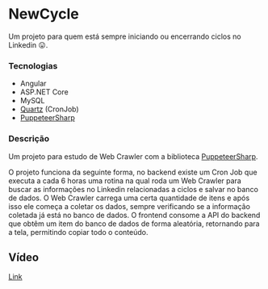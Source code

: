 # NewCycle
Um projeto para quem está sempre iniciando ou encerrando ciclos no Linkedin 😛.

### Tecnologias

- Angular
- ASP.NET Core
- MySQL
- [Quartz](https://www.quartz-scheduler.net/) (CronJob)
- [PuppeteerSharp](https://www.puppeteersharp.com)

### Descrição

Um projeto para estudo de Web Crawler com a biblioteca [PuppeteerSharp](https://www.puppeteersharp.com).

O projeto funciona da seguinte forma, no backend existe um Cron Job que executa a cada 6 horas uma rotina na qual roda um Web Crawler 
para buscar as informações no Linkedin relacionadas a ciclos e salvar no banco de dados. O Web Crawler carrega uma certa quantidade de itens e após isso ele começa a coletar os dados, 
sempre verificando se a informação coletada já está no banco de dados.
O frontend consome a API do backend que obtêm um item do banco de dados de forma aleatória, retornando para a tela, permitindo copiar todo o conteúdo.


## Vídeo
[Link](https://www.linkedin.com/posts/bruno-batalha-_mais-um-ciclo-se-iniciando-e-%C3%A9-aquele-momento-activity-6969415296201711616-NIre?utm_source=share&utm_medium=member_desktop)

